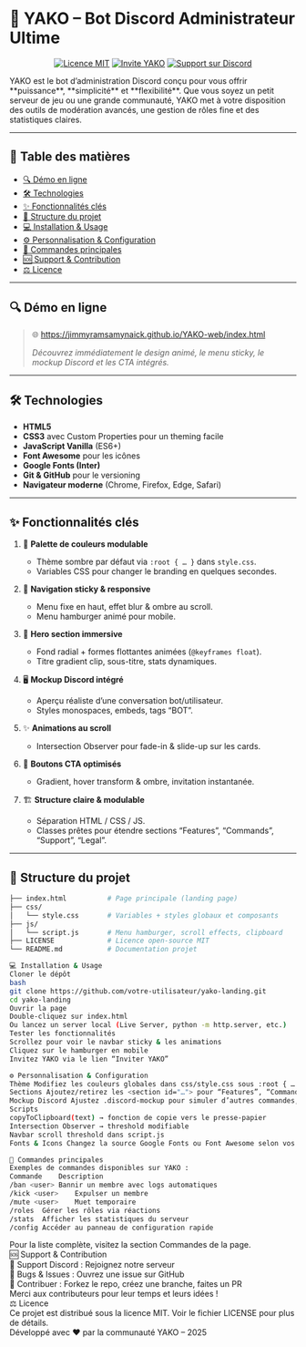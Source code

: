 # 🚀 YAKO – Bot Discord Administrateur Ultime

<div align="center"> 

[![Licence MIT](https://img.shields.io/badge/Licence-MIT-green.svg)](LICENSE) [![Invite YAKO](https://img.shields.io/badge/Inviter%20YAKO-Discord-5865F2?logo=discord)](https://discord.com/oauth2/authorize?client_id=1141863040795545610&permissions=8&integration_type=0&scope=bot) [![Support sur Discord](https://img.shields.io/badge/Support-Discord-7289DA?logo=discord)](https://discord.gg/UTrYfA3n58)

</div>
YAKO est le bot d’administration Discord conçu pour vous offrir **puissance**, **simplicité** et **flexibilité**. Que vous soyez un petit serveur de jeu ou une grande communauté, YAKO met à votre disposition des outils de modération avancés, une gestion de rôles fine et des statistiques claires.

---

## 📖 Table des matières

- [🔍 Démo en ligne](#-démo-en-ligne)
- [🛠️ Technologies](#️-technologies)
- [✨ Fonctionnalités clés](#-fonctionnalités-clés)
- [📂 Structure du projet](#-structure-du-projet)
- [💻 Installation & Usage](#-installation--usage)
- [⚙️ Personnalisation & Configuration](#️-personnalisation--configuration)
- [📜 Commandes principales](#-commandes-principales)
- [🆘 Support & Contribution](#-support--contribution)
- [⚖️ Licence](#️-licence)

---

## 🔍 Démo en ligne

> 🌐  https://jimmyramsamynaick.github.io/YAKO-web/index.html
>
> *Découvrez immédiatement le design animé, le menu sticky, le mockup Discord et les CTA intégrés.*

---

## 🛠️ Technologies

- **HTML5**
- **CSS3** avec Custom Properties pour un theming facile
- **JavaScript Vanilla** (ES6+)
- **Font Awesome** pour les icônes
- **Google Fonts (Inter)**
- **Git & GitHub** pour le versioning
- **Navigateur moderne** (Chrome, Firefox, Edge, Safari)

---

## ✨ Fonctionnalités clés

1. 🎨 **Palette de couleurs modulable**
    - Thème sombre par défaut via `:root { … }` dans `style.css`.
    - Variables CSS pour changer le branding en quelques secondes.

2. 📌 **Navigation sticky & responsive**
    - Menu fixe en haut, effet blur & ombre au scroll.
    - Menu hamburger animé pour mobile.

3. 🌈 **Hero section immersive**
    - Fond radial + formes flottantes animées (`@keyframes float`).
    - Titre gradient clip, sous-titre, stats dynamiques.

4. 🖥️ **Mockup Discord intégré**
    - Aperçu réaliste d’une conversation bot/utilisateur.
    - Styles monospaces, embeds, tags “BOT”.

5. ✨ **Animations au scroll**
    - Intersection Observer pour fade-in & slide-up sur les cards.

6. 🔗 **Boutons CTA optimisés**
    - Gradient, hover transform & ombre, invitation instantanée.

7. 🏗️ **Structure claire & modulable**
    - Séparation HTML / CSS / JS.
    - Classes prêtes pour étendre sections “Features”, “Commands”, “Support”, “Legal”.

---

## 📂 Structure du projet

```bash
├── index.html          # Page principale (landing page)
├── css/
│   └── style.css       # Variables + styles globaux et composants
├── js/
│   └── script.js       # Menu hamburger, scroll effects, clipboard
├── LICENSE             # Licence open-source MIT
└── README.md           # Documentation projet
```

```bash
💻 Installation & Usage
Cloner le dépôt
bash
git clone https://github.com/votre-utilisateur/yako-landing.git
cd yako-landing
Ouvrir la page
Double-cliquez sur index.html
Ou lancez un server local (Live Server, python -m http.server, etc.)
Tester les fonctionnalités
Scrollez pour voir le navbar sticky & les animations
Cliquez sur le hamburger en mobile
Invitez YAKO via le lien “Inviter YAKO”

⚙️ Personnalisation & Configuration
Thème Modifiez les couleurs globales dans css/style.css sous :root { … }.
Sections Ajoutez/retirez les <section id="…"> pour “Features”, “Commands”, “Support”, “Legal”.
Mockup Discord Ajustez .discord-mockup pour simuler d’autres commandes, embeds, avatars.
Scripts
copyToClipboard(text) → fonction de copie vers le presse-papier
Intersection Observer → threshold modifiable
Navbar scroll threshold dans script.js
Fonts & Icons Changez la source Google Fonts ou Font Awesome selon vos préférences. 

📜 Commandes principales
Exemples de commandes disponibles sur YAKO :
Commande	Description
/ban <user>	Bannir un membre avec logs automatiques
/kick <user>	Expulser un membre
/mute <user>	Muet temporaire
/roles	Gérer les rôles via réactions
/stats	Afficher les statistiques du serveur
/config	Accéder au panneau de configuration rapide
```
Pour la liste complète, visitez la section Commandes de la page. \
🆘 Support & Contribution \
💬 Support Discord : Rejoignez notre serveur \
🐞 Bugs & Issues : Ouvrez une issue sur GitHub \
🤝 Contribuer : Forkez le repo, créez une branche, faites un PR \
Merci aux contributeurs pour leur temps et leurs idées ! \
⚖️ Licence \
Ce projet est distribué sous la licence MIT. Voir le fichier LICENSE pour plus de détails. \
Développé avec ❤️ par la communauté YAKO – 2025